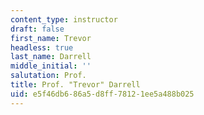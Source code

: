 ```yaml
---
content_type: instructor
draft: false
first_name: Trevor
headless: true
last_name: Darrell
middle_initial: ''
salutation: Prof.
title: Prof. "Trevor" Darrell
uid: e5f46db6-86a5-d8ff-7812-1ee5a488b025
---
```

